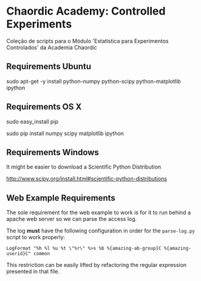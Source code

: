 Chaordic Academy: Controlled Experiments
=========

Coleção de scripts para o Módulo 'Estatística para Experimentos Controlados' da Academia Chaordic

Requirements Ubuntu
----

sudo apt-get -y install python-numpy python-scipy python-matplotlib ipython



Requirements OS X
----
sudo easy_install pip

sudo pip install numpy scipy matplotlib ipython


Requirements Windows
----

It might be easier to download a Scientific Python Distribution


http://www.scipy.org/install.html#scientific-python-distributions

Web Example Requirements
------------------------

The sole requirement for the web example to work is for it to run behind a apache web server so we can parse
the access log.

The log __must__ have the following configuration in order for the `parse-log.py` script to work properly:

```
LogFormat "%h %l %u %t \"%r\" %>s %b %{amazing-ab-group}C %{amazing-userid}C" common
```

This restriction can be easily lifted by refactoring the regular expression presented in that file.
